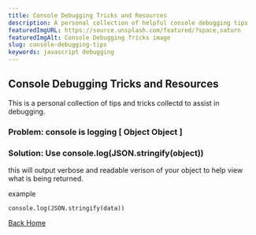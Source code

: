 ```yaml
---
title: Console Debugging Tricks and Resources
description: A personal collection of helpful console debugging tips
featuredImgURL: https://source.unsplash.com/featured/?space,saturn
featuredImgAlt: Console Debugging Tricks image
slug: console-debugging-tips
keywords: javascript debugging
---
```

## Console Debugging Tricks and Resources

This is a personal collection of tips and tricks collectd to assist in debugging. 

### Problem: console is logging [ Object Object ]

### Solution: Use console.log(JSON.stringify(object))

this will output verbose and readable verison of your object to help view what is being returned.

example
```
console.log(JSON.stringify(data))

```

[Back Home](/)

